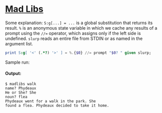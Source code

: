[1]: https://rosettacode.org/wiki/Mad_Libs

# [Mad Libs][1]

Some explanation: `S:g[...] = ...` is a global substitution that returns its result. `%` is an anonymous state variable in which we cache any results of a prompt using the `//=` operator, which assigns only if the left side is undefined. `slurp` reads an entire file from STDIN or as named in the argument list.

```raku
print S:g[ '<' (.*?) '>' ] = %.{$0} //= prompt "$0? " given slurp;
```


Sample run:


#### Output:
```
$ madlibs walk
name? Phydeaux
He or She? She
noun? flea
Phydeaux went for a walk in the park. She
found a flea. Phydeaux decided to take it home.
```
